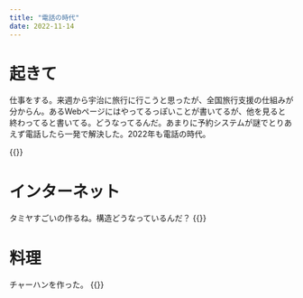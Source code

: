 ```yaml
---
title: "電話の時代"
date: 2022-11-14
---
```


# 起きて
仕事をする。来週から宇治に旅行に行こうと思ったが、全国旅行支援の仕組みが分からん。あるWebページにはやってるっぽいことが書いてるが、他を見ると終わってると書いてる。どうなってるんだ。あまりに予約システムが謎でとりあえず電話したら一発で解決した。2022年も電話の時代。

{{<tweet user="dango_bot" id="1591994322895142912">}}
# インターネット
タミヤすごいの作るね。構造どうなっているんだ？
{{<tweet user="dango_bot" id="1591948735319363585">}}

# 料理
チャーハンを作った。
{{<tweet user="dango_bot" id="1592123546171760640">}}